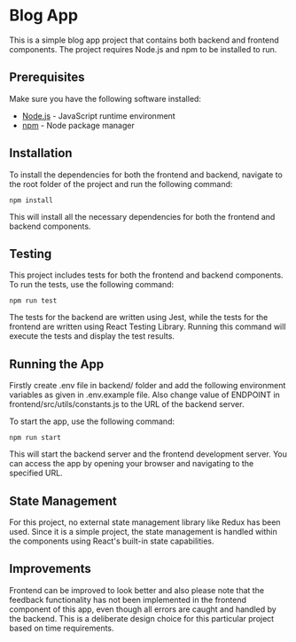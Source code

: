 # Blog App

This is a simple blog app project that contains both backend and frontend components. The project requires Node.js and npm to be installed to run.

## Prerequisites

Make sure you have the following software installed:

- [Node.js](https://nodejs.org) - JavaScript runtime environment
- [npm](https://www.npmjs.com) - Node package manager

## Installation

To install the dependencies for both the frontend and backend, navigate to the root folder of the project and run the following command:

`npm install`

This will install all the necessary dependencies for both the frontend and backend components.

## Testing

This project includes tests for both the frontend and backend components. To run the tests, use the following command:

`npm run test`

The tests for the backend are written using Jest, while the tests for the frontend are written using React Testing Library. Running this command will execute the tests and display the test results.

## Running the App

Firstly create .env file in backend/ folder and add the following environment variables as given in .env.example file. Also change value of ENDPOINT in frontend/src/utils/constants.js to the URL of the backend server.

To start the app, use the following command:

`npm run start`

This will start the backend server and the frontend development server. You can access the app by opening your browser and navigating to the specified URL.

## State Management

For this project, no external state management library like Redux has been used. Since it is a simple project, the state management is handled within the components using React's built-in state capabilities.

## Improvements

Frontend can be improved to look better and also please note that the feedback functionality has not been implemented in the frontend component of this app, even though all errors are caught and handled by the backend. This is a deliberate design choice for this particular project based on time requirements.

